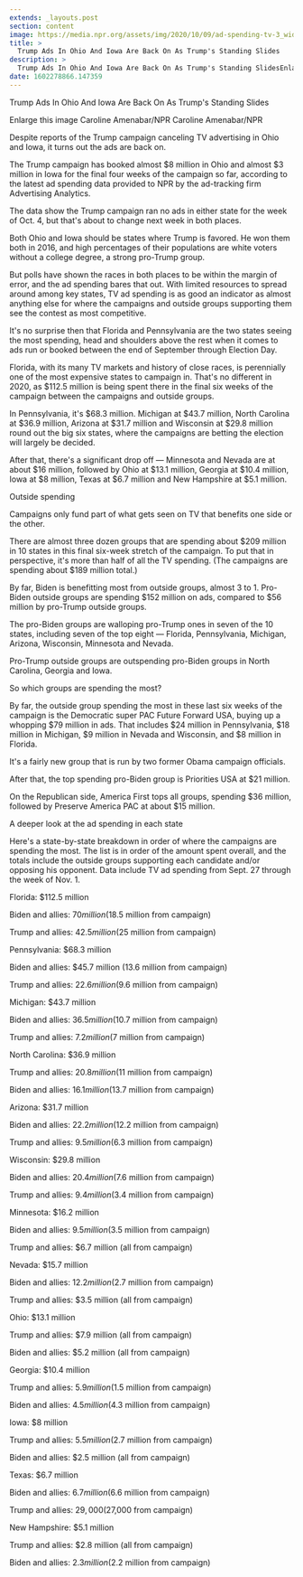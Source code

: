 ```yaml
--- 
extends: _layouts.post 
section: content 
image: https://media.npr.org/assets/img/2020/10/09/ad-spending-tv-3_wide-4014b0527898ea8c425da91933fb47525771eb1d.jpg?s=1400 
title: > 
  Trump Ads In Ohio And Iowa Are Back On As Trump's Standing Slides 
description: > 
  Trump Ads In Ohio And Iowa Are Back On As Trump's Standing SlidesEnlarge this image Caroline Amenabar/NPR Caroline Amenabar/NPRDespite reports of the Trump campaign canceling TV advertising in Ohio and Iowa, it turns out the ads are back on.Pro-Biden outside groups are spending $152 million on ads, compared to $56 million by pro-Trump outside groups.Pro-Trump outside groups are outspending pro-Biden groups in North Carolina, Georgia and Iowa.On the Republican side, America First tops all groups, spending $36 million, followed by Preserve America PAC at about $15 million.The list is in order of the amount spent overall, and the totals include the outside groups supporting each candidate and/or opposing his opponent. 
date: 1602278866.147359 
--- 
```

Trump Ads In Ohio And Iowa Are Back On As Trump's Standing Slides

Enlarge this image Caroline Amenabar/NPR Caroline Amenabar/NPR

Despite reports of the Trump campaign canceling TV advertising in Ohio and Iowa, it turns out the ads are back on.

The Trump campaign has booked almost $8 million in Ohio and almost $3 million in Iowa for the final four weeks of the campaign so far, according to the latest ad spending data provided to NPR by the ad-tracking firm Advertising Analytics.

The data show the Trump campaign ran no ads in either state for the week of Oct. 4, but that's about to change next week in both places.

Both Ohio and Iowa should be states where Trump is favored. He won them both in 2016, and high percentages of their populations are white voters without a college degree, a strong pro-Trump group.

But polls have shown the races in both places to be within the margin of error, and the ad spending bares that out. With limited resources to spread around among key states, TV ad spending is as good an indicator as almost anything else for where the campaigns and outside groups supporting them see the contest as most competitive.

It's no surprise then that Florida and Pennsylvania are the two states seeing the most spending, head and shoulders above the rest when it comes to ads run or booked between the end of September through Election Day.

Florida, with its many TV markets and history of close races, is perennially one of the most expensive states to campaign in. That's no different in 2020, as $112.5 million is being spent there in the final six weeks of the campaign between the campaigns and outside groups.

In Pennsylvania, it's $68.3 million. Michigan at $43.7 million, North Carolina at $36.9 million, Arizona at $31.7 million and Wisconsin at $29.8 million round out the big six states, where the campaigns are betting the election will largely be decided.

After that, there's a significant drop off — Minnesota and Nevada are at about $16 million, followed by Ohio at $13.1 million, Georgia at $10.4 million, Iowa at $8 million, Texas at $6.7 million and New Hampshire at $5.1 million.

Outside spending

Campaigns only fund part of what gets seen on TV that benefits one side or the other.

There are almost three dozen groups that are spending about $209 million in 10 states in this final six-week stretch of the campaign. To put that in perspective, it's more than half of all the TV spending. (The campaigns are spending about $189 million total.)

By far, Biden is benefitting most from outside groups, almost 3 to 1. Pro-Biden outside groups are spending $152 million on ads, compared to $56 million by pro-Trump outside groups.

The pro-Biden groups are walloping pro-Trump ones in seven of the 10 states, including seven of the top eight — Florida, Pennsylvania, Michigan, Arizona, Wisconsin, Minnesota and Nevada.

Pro-Trump outside groups are outspending pro-Biden groups in North Carolina, Georgia and Iowa.

So which groups are spending the most?

By far, the outside group spending the most in these last six weeks of the campaign is the Democratic super PAC Future Forward USA, buying up a whopping $79 million in ads. That includes $24 million in Pennsylvania, $18 million in Michigan, $9 million in Nevada and Wisconsin, and $8 million in Florida.

It's a fairly new group that is run by two former Obama campaign officials.

After that, the top spending pro-Biden group is Priorities USA at $21 million.

On the Republican side, America First tops all groups, spending $36 million, followed by Preserve America PAC at about $15 million.

A deeper look at the ad spending in each state

Here's a state-by-state breakdown in order of where the campaigns are spending the most. The list is in order of the amount spent overall, and the totals include the outside groups supporting each candidate and/or opposing his opponent. Data include TV ad spending from Sept. 27 through the week of Nov. 1.

Florida: $112.5 million

Biden and allies: $70 million ($18.5 million from campaign)

Trump and allies: $42.5 million ($25 million from campaign)

Pennsylvania: $68.3 million

Biden and allies: $45.7 million (13.6 million from campaign)

Trump and allies: $22.6 million ($9.6 million from campaign)

Michigan: $43.7 million

Biden and allies: $36.5 million ($10.7 million from campaign)

Trump and allies: $7.2 million ($7 million from campaign)

North Carolina: $36.9 million

Trump and allies: $20.8 million ($11 million from campaign)

Biden and allies: $16.1 million ($13.7 million from campaign)

Arizona: $31.7 million

Biden and allies: $22.2 million ($12.2 million from campaign)

Trump and allies: $9.5 million ($6.3 million from campaign)

Wisconsin: $29.8 million

Biden and allies: $20.4 million ($7.6 million from campaign)

Trump and allies: $9.4 million ($3.4 million from campaign)

Minnesota: $16.2 million

Biden and allies: $9.5 million ($3.5 million from campaign)

Trump and allies: $6.7 million (all from campaign)

Nevada: $15.7 million

Biden and allies: $12.2 million ($2.7 million from campaign)

Trump and allies: $3.5 million (all from campaign)

Ohio: $13.1 million

Trump and allies: $7.9 million (all from campaign)

Biden and allies: $5.2 million (all from campaign)

Georgia: $10.4 million

Trump and allies: $5.9 million ($1.5 million from campaign)

Biden and allies: $4.5 million ($4.3 million from campaign)

Iowa: $8 million

Trump and allies: $5.5 million ($2.7 million from campaign)

Biden and allies: $2.5 million (all from campaign)

Texas: $6.7 million

Biden and allies: $6.7 million ($6.6 million from campaign)

Trump and allies: $29,000 ($27,000 from campaign)

New Hampshire: $5.1 million

Trump and allies: $2.8 million (all from campaign)

Biden and allies: $2.3 million ($2.2 million from campaign)
